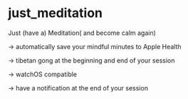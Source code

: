 # just_meditation

Just (have a) Meditation( and become calm again)

-> automatically save your mindful minutes to Apple Health

-> tibetan gong at the beginning and end of your session

-> watchOS compatible

-> have a notification at the end of your session
